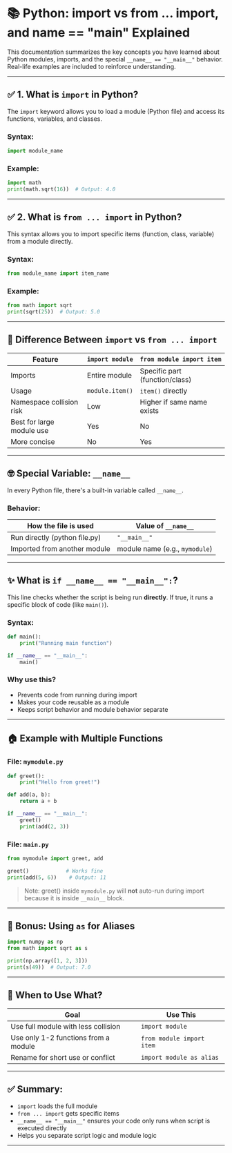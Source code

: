 # 📚 Python: import vs from ... import, and **name** == "**main**" Explained

This documentation summarizes the key concepts you have learned about Python modules, imports, and the special `__name__ == "__main__"` behavior. Real-life examples are included to reinforce understanding.

---

## ✅ 1. What is `import` in Python?

The `import` keyword allows you to load a module (Python file) and access its functions, variables, and classes.

### Syntax:

```python
import module_name
```

### Example:

```python
import math
print(math.sqrt(16))  # Output: 4.0
```

---

## ✅ 2. What is `from ... import` in Python?

This syntax allows you to import specific items (function, class, variable) from a module directly.

### Syntax:

```python
from module_name import item_name
```

### Example:

```python
from math import sqrt
print(sqrt(25))  # Output: 5.0
```

---

## 🤔 Difference Between `import` vs `from ... import`

| Feature                   | `import module` | `from module import item`      |
| ------------------------- | --------------- | ------------------------------ |
| Imports                   | Entire module   | Specific part (function/class) |
| Usage                     | `module.item()` | `item()` directly              |
| Namespace collision risk  | Low             | Higher if same name exists     |
| Best for large module use | Yes             | No                             |
| More concise              | No              | Yes                            |

---

## 🤓 Special Variable: `__name__`

In every Python file, there's a built-in variable called `__name__`.

### Behavior:

| How the file is used          | Value of `__name__`            |
| ----------------------------- | ------------------------------ |
| Run directly (python file.py) | `"__main__"`                   |
| Imported from another module  | module name (e.g., `mymodule`) |

---

## ✨ What is `if __name__ == "__main__":`?

This line checks whether the script is being run **directly**. If true, it runs a specific block of code (like `main()`).

### Syntax:

```python
def main():
    print("Running main function")

if __name__ == "__main__":
    main()
```

### Why use this?

* Prevents code from running during import
* Makes your code reusable as a module
* Keeps script behavior and module behavior separate

---

## 🏠 Example with Multiple Functions

### File: `mymodule.py`

```python
def greet():
    print("Hello from greet!")

def add(a, b):
    return a + b

if __name__ == "__main__":
    greet()
    print(add(2, 3))
```

### File: `main.py`

```python
from mymodule import greet, add

greet()            # Works fine
print(add(5, 6))    # Output: 11
```

> Note: greet() inside `mymodule.py` will **not** auto-run during import because it is inside `__main__` block.

---

## 🚀 Bonus: Using `as` for Aliases

```python
import numpy as np
from math import sqrt as s

print(np.array([1, 2, 3]))
print(s(49))  # Output: 7.0
```

---

## 🔧 When to Use What?

| Goal                                 | Use This                  |
| ------------------------------------ | ------------------------- |
| Use full module with less collision  | `import module`           |
| Use only 1-2 functions from a module | `from module import item` |
| Rename for short use or conflict     | `import module as alias`  |

---

## ✅ Summary:

* `import` loads the full module
* `from ... import` gets specific items
* `__name__ == "__main__"` ensures your code only runs when script is executed directly
* Helps you separate script logic and module logic

---
